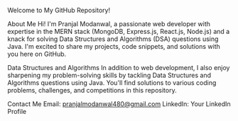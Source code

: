 Welcome to My GitHub Repository!

About Me
Hi! I'm Pranjal Modanwal, a passionate web developer with expertise in the MERN stack (MongoDB, Express.js, React.js, Node.js) and a knack for solving Data Structures and Algorithms (DSA) questions using Java. I'm excited to share my projects, code snippets, and solutions with you here on GitHub.

Data Structures and Algorithms
In addition to web development, I also enjoy sharpening my problem-solving skills by tackling Data Structures and Algorithms questions using Java. You'll find solutions to various coding problems, challenges, and competitions in this repository.

Contact Me
Email: pranjalmodanwal480@gmail.com
LinkedIn: Your LinkedIn Profile
